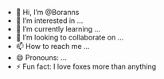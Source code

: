 - 👋 Hi, I’m @Boranns
- 👀 I’m interested in ...
- 🌱 I’m currently learning ...
- 💞️ I’m looking to collaborate on ...
- 📫 How to reach me ...
- 😄 Pronouns: ...
- ⚡ Fun fact: I love foxes more than anything

<!---
Boranns/Boranns is a ✨ special ✨ repository because its `README.md` (this file) appears on your GitHub profile.
You can click the Preview link to take a look at your changes.
--->
